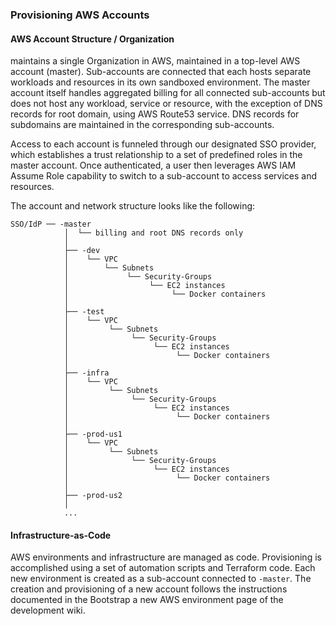 ### Provisioning AWS Accounts

#### AWS Account Structure / Organization

 maintains a single Organization in AWS, maintained in a
top-level AWS account (master). Sub-accounts are connected that each hosts
separate workloads and resources in its own sandboxed environment. The master
account itself handles aggregated billing for all connected sub-accounts but
does not host any workload, service or resource, with the exception of DNS
records for  root domain, using AWS Route53 service. DNS
records for subdomains are maintained in the corresponding sub-accounts.

Access to each account is funneled through our designated SSO provider, which
establishes a trust relationship to a set of predefined roles in the master
account. Once authenticated, a user then leverages AWS IAM Assume Role
capability to switch to a sub-account to access services and resources.

The account and network structure looks like the following:

```
SSO/IdP ── -master
            │  └── billing and root DNS records only
            │
            ├── -dev
            │    └── VPC
            │        └── Subnets
            │             └── Security-Groups
            │                  └── EC2 instances
            │                       └── Docker containers
            │            
            ├── -test
            │    └── VPC
            │         └── Subnets
            │              └── Security-Groups
            │                   └── EC2 instances
            │                        └── Docker containers
            │
            ├── -infra
            │    └── VPC
            │         └── Subnets
            │              └── Security-Groups
            │                   └── EC2 instances
            │                        └── Docker containers
            │
            ├── -prod-us1
            │    └── VPC
            │         └── Subnets
            │              └── Security-Groups
            │                   └── EC2 instances
            │                        └── Docker containers
            │
            ├── -prod-us2
            │
            ...
```

#### Infrastructure-as-Code

 AWS environments and infrastructure are managed as code.
Provisioning is accomplished using a set of automation scripts and Terraform
code.  Each new environment is created as a sub-account connected to
`-master`.  The creation and provisioning of a new account
follows the instructions documented in the Bootstrap a new AWS environment page
of the development wiki.
